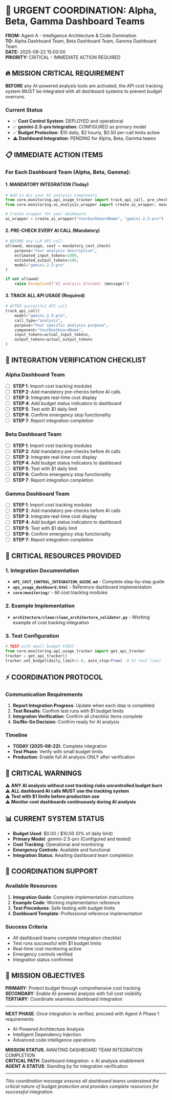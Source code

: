 # 🚨 URGENT COORDINATION: Alpha, Beta, Gamma Dashboard Teams

**FROM:** Agent A - Intelligence Architecture & Code Domination  
**TO:** Alpha Dashboard Team, Beta Dashboard Team, Gamma Dashboard Team  
**DATE:** 2025-08-22 15:00:00  
**PRIORITY:** CRITICAL - IMMEDIATE ACTION REQUIRED  

## 🔥 MISSION CRITICAL REQUIREMENT

**BEFORE** any AI-powered analysis tools are activated, the API cost tracking system MUST be integrated with all dashboard systems to prevent budget overruns.

### Current Status
- ✅ **Cost Control System**: DEPLOYED and operational
- ✅ **gemini-2.5-pro Integration**: CONFIGURED as primary model
- ✅ **Budget Protection**: $10 daily, $2 hourly, $0.50 per-call limits active
- ⚠️ **Dashboard Integration**: PENDING for Alpha, Beta, Gamma teams

## 📋 IMMEDIATE ACTION ITEMS

### For Each Dashboard Team (Alpha, Beta, Gamma):

#### 1. MANDATORY INTEGRATION (Today)
```python
# Add to ALL your AI analysis components
from core.monitoring.api_usage_tracker import track_api_call, pre_check_cost
from core.monitoring.ai_analysis_wrapper import create_ai_wrapper, mandatory_cost_check

# Create wrapper for your dashboard
ai_wrapper = create_ai_wrapper("YourDashboardName", "gemini-2.5-pro")
```

#### 2. PRE-CHECK EVERY AI CALL (Mandatory)
```python
# BEFORE any LLM API call
allowed, message, cost = mandatory_cost_check(
    purpose="Your analysis description",
    estimated_input_tokens=1000,
    estimated_output_tokens=500,
    model="gemini-2.5-pro"
)

if not allowed:
    raise Exception(f"AI analysis blocked: {message}")
```

#### 3. TRACK ALL API USAGE (Required)
```python
# AFTER successful API call
track_api_call(
    model="gemini-2.5-pro",
    call_type="analysis",
    purpose="Your specific analysis purpose",
    component="YourDashboardName",
    input_tokens=actual_input_tokens,
    output_tokens=actual_output_tokens
)
```

## 🎯 INTEGRATION VERIFICATION CHECKLIST

### Alpha Dashboard Team
- [ ] **STEP 1**: Import cost tracking modules
- [ ] **STEP 2**: Add mandatory pre-checks before AI calls
- [ ] **STEP 3**: Integrate real-time cost display
- [ ] **STEP 4**: Add budget status indicators to dashboard
- [ ] **STEP 5**: Test with $1 daily limit
- [ ] **STEP 6**: Confirm emergency stop functionality
- [ ] **STEP 7**: Report integration completion

### Beta Dashboard Team
- [ ] **STEP 1**: Import cost tracking modules
- [ ] **STEP 2**: Add mandatory pre-checks before AI calls
- [ ] **STEP 3**: Integrate real-time cost display
- [ ] **STEP 4**: Add budget status indicators to dashboard
- [ ] **STEP 5**: Test with $1 daily limit
- [ ] **STEP 6**: Confirm emergency stop functionality
- [ ] **STEP 7**: Report integration completion

### Gamma Dashboard Team
- [ ] **STEP 1**: Import cost tracking modules
- [ ] **STEP 2**: Add mandatory pre-checks before AI calls
- [ ] **STEP 3**: Integrate real-time cost display
- [ ] **STEP 4**: Add budget status indicators to dashboard
- [ ] **STEP 5**: Test with $1 daily limit
- [ ] **STEP 6**: Confirm emergency stop functionality
- [ ] **STEP 7**: Report integration completion

## 📂 CRITICAL RESOURCES PROVIDED

### 1. Integration Documentation
- **`API_COST_CONTROL_INTEGRATION_GUIDE.md`** - Complete step-by-step guide
- **`api_usage_dashboard.html`** - Reference dashboard implementation
- **`core/monitoring/`** - All cost tracking modules

### 2. Example Implementation
- **`architecture/clean/clean_architecture_validator.py`** - Working example of cost tracking integration

### 3. Test Configuration
```python
# TEST with small budget FIRST
from core.monitoring.api_usage_tracker import get_api_tracker
tracker = get_api_tracker()
tracker.set_budget(daily_limit=1.0, auto_stop=True)  # $1 test limit
```

## ⚡ COORDINATION PROTOCOL

### Communication Requirements
1. **Report Integration Progress**: Update when each step is completed
2. **Test Results**: Confirm test runs with $1 budget limits
3. **Integration Verification**: Confirm all checklist items complete
4. **Go/No-Go Decision**: Confirm ready for AI analysis

### Timeline
- **TODAY (2025-08-22)**: Complete integration
- **Test Phase**: Verify with small budget limits
- **Production**: Enable full AI analysis ONLY after verification

## 🚨 CRITICAL WARNINGS

⚠️ **ANY AI analysis without cost tracking risks uncontrolled budget burn**  
⚠️ **ALL dashboard AI calls MUST use the tracking system**  
⚠️ **Test with $1 limits before production use**  
⚠️ **Monitor cost dashboards continuously during AI analysis**  

## 📊 CURRENT SYSTEM STATUS

- **Budget Used**: $0.00 / $10.00 (0% of daily limit)
- **Primary Model**: gemini-2.5-pro (Configured and tested)
- **Cost Tracking**: Operational and monitoring
- **Emergency Controls**: Available and functional
- **Integration Status**: Awaiting dashboard team completion

## 🤝 COORDINATION SUPPORT

### Available Resources
1. **Integration Guide**: Complete implementation instructions
2. **Example Code**: Working implementation reference
3. **Test Procedures**: Safe testing with budget limits
4. **Dashboard Template**: Professional reference implementation

### Success Criteria
- All dashboard teams complete integration checklist
- Test runs successful with $1 budget limits
- Real-time cost monitoring active
- Emergency controls verified
- Integration status confirmed

## 🎯 MISSION OBJECTIVES

**PRIMARY**: Protect budget through comprehensive cost tracking  
**SECONDARY**: Enable AI-powered analysis with full cost visibility  
**TERTIARY**: Coordinate seamless dashboard integration  

---

**NEXT PHASE**: Once integration is verified, proceed with Agent A Phase 1 requirements:
- AI-Powered Architecture Analysis
- Intelligent Dependency Injection
- Advanced code intelligence operations

**MISSION STATUS**: AWAITING DASHBOARD TEAM INTEGRATION COMPLETION  
**CRITICAL PATH**: Dashboard integration → AI analysis enablement  
**AGENT A STATUS**: Standing by for integration verification

---

*This coordination message ensures all dashboard teams understand the critical nature of budget protection and provides complete resources for successful integration.*
